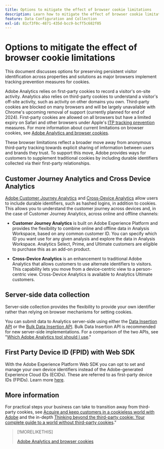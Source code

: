 ```yaml
---
title: Options to mitigate the effect of browser cookie limitations
description: Learn how to mitigate the effect of browser cookie limitations to improve data collection for Adobe Analytics.
feature: Data Configuration and Collection
exl-id: 81cf3f0c-4871-435d-bcc9-bcff5c682f05
---
```

# Options to mitigate the effect of browser cookie limitations

This document discusses options for preserving persistent visitor identification across properties and solutions as major browsers implement tracking prevention measures for cookies.

Adobe Analytics relies on first-party cookies to record a visitor's on-site activity. Analytics also relies on third-party cookies to understand a visitor's off-site activity, such as activity on other domains you own. Third-party cookies are blocked on many browsers and will be largely unavailable with Chrome's upcoming removal of support (currently planned for end of 2024). First-party cookies are allowed on all browsers but have a limited expiry on Safari and other browsers under Apple's [ITP tracking prevention](https://webkit.org/tracking-prevention) measures. For more information about current limitations on browser cookies, see [Adobe Analytics and browser cookies](cookies.md).

These browser limitations reflect a broader move away from anonymous third-party tracking towards explicit sharing of information between users and brands they trust. To support this move, Adobe provides ways for customers to supplement traditional cookies by including durable identifiers collected via their first-party relationships.  

## Customer Journey Analytics and Cross Device Analytics

[Adobe Customer Journey Analytics](https://experienceleague.adobe.com/docs/analytics-platform/using/cja-overview/cja-overview.html) and [Cross-Device Analytics](/help/components/cda/overview.md) allow users to include durable identifiers, such as hashed logins, in addition to cookies. This allows you to understand the customer journey across devices and, in the case of Customer Journey Analytics, across online and offline channels:

* **Customer Journey Analytics** is built on Adobe Experience Platform and provides the flexibility to combine online and offline data in Analysis Workspace, based on any common customer ID. You can specify which ID you want use for any given analysis and explore the data in Analysis Workspace. Analytics Select, Prime, and Ultimate customers are eligible to purchase this as an add-on product.

* **Cross-Device Analytics** is an enhancement to traditional Adobe Analytics that allows customers to use alternate identifiers to visitors. This capability lets you move from a device-centric view to a person-centric view. Cross-Device Analytics is available to Analytics Ultimate customers.

## Server-side data collection

Server-side collection provides the flexibility to provide your own identifier rather than relying on browser mechanisms for setting cookies.

You can submit data to Analytics server-side using either the [Data Insertion API](https://github.com/AdobeDocs/analytics-1.4-apis/blob/master/docs/data-insertion-api/index.md) or the [Bulk Data Insertion API](https://www.adobe.io/apis/experiencecloud/analytics/docs.html#!AdobeDocs/analytics-2.0-apis/master/bdia.md). Bulk Data Insertion API is recommended for new server-side implementations. For a comparison of the two APIs, see "[Which Adobe Analytics tool should I use](/help/analyze/get-started/which-analytics-tool.md)."

## First Party Device ID (FPID) with Web SDK

With the Adobe Experience Platform Web SDK you can opt to set and manage your own device identifiers instead of the Adobe-generated Experience Cloud IDs (ECIDs). These are referred to as first-party device IDs (FPIDs). Learn more [here](https://experienceleague.adobe.com/docs/experience-platform/edge/identity/first-party-device-ids.html?lang=en).

## More information

For practical steps your business can take to transition away from third-party cookies, see [Acquire and keep customers in a cookieless world with Adobe](https://business.adobe.com/solutions/cookieless.html) and the in-depth [Thinking beyond the third-party cookie: Your complete guide to a world without third-party cookies](https://business.adobe.com/content/dam/www/us/en/pdfs/Adobe_Thinking_Beyond_the_Third_Party_Cookie.pdf)."

>[!MORELIKETHIS]
>
>[Adobe Analytics and browser cookies](cookies.md)
